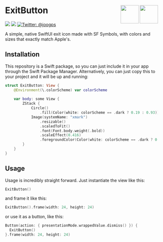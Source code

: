 <h1> ExitButton
  <img align="right" src="../assets/dark-mode-small.png" width=60px>
  <img align="right" src="../assets/light-mode-small.png" width=60px>
</h1>

<p>
    <img src="https://img.shields.io/badge/iOS-13.0+-blue.svg" />
    <img src="https://img.shields.io/badge/-SwiftUI-red.svg" />
    <a href="https://twitter.com/joogps">
        <img src="https://img.shields.io/badge/Contact-@joogps-lightgrey.svg?style=social&logo=twitter" alt="Twitter: @joogps" />
    </a>
</p>

A simple, native SwiftUI exit icon made with SF Symbols, with colors and sizes that exactly match Apple's.

## Installation
This repository is a Swift package, so you can just include it in your app through the Swift Package Manager. Alternatively, you can just copy this to your project and it will be up and running:

```swift
struct ExitButton: View {
    @Environment(\.colorScheme) var colorScheme
    
    var body: some View {
        ZStack {
            Circle()
                .fill(Color(white: colorScheme == .dark ? 0.19 : 0.93))
            Image(systemName: "xmark")
                .resizable()
                .scaledToFit()
                .font(Font.body.weight(.bold))
                .scaleEffect(0.416)
                .foregroundColor(Color(white: colorScheme == .dark ? 0.62 : 0.51))
        }
    }
}
```

## Usage
Usage is incredibly straight forward. Just instantiate the view like this:
```swift
ExitButton()
```


and frame it like this:
```swift
ExitButton().frame(width: 24, height: 24)
```


or use it as a button, like this:
```swift
Button(action: { presentationMode.wrappedValue.dismiss() }) {
  ExitButton()
}.frame(width: 24, height: 24)
```
